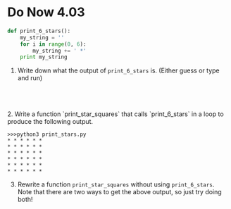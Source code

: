 # Do Now 4.03

```python
def print_6_stars(): 
	my_string = ''
	for i in range(0, 6): 
		my_string += ' *'
	print my_string
```

1. Write down what the output of `print_6_stars` is. (Either guess or type and run)
<br>
<br>
<br>
2. Write a function  `print_star_squares` that calls `print_6_stars` in a loop to produce the following output. 

```
>>>python3 print_stars.py
* * * * * * 
* * * * * * 
* * * * * * 
* * * * * * 
* * * * * * 
* * * * * * 
```

3. Rewrite a function `print_star_squares` without using `print_6_stars`. Note that there are two ways to get the above output, so just try doing both! 
